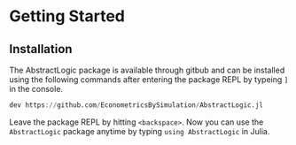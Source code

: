 # Getting Started

## Installation

The AbstractLogic package is available through gitbub and can be installed using the following commands after entering the package REPL by typeing `]` in the console.
```julia
dev https://github.com/EconometricsBySimulation/AbstractLogic.jl
```

Leave the package REPL by hitting `<backspace>`. Now you can use the `AbstractLogic` package anytime by typing `using AbstractLogic` in Julia.
